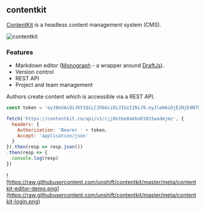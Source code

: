 ## contentkit

[ContentKit](https://contentkit.co) is a headless content management system (CMS). 

![contentkit](https://raw.githubusercontent.com/unshift/contentkit/master/meta/contentkit-editor-demo.png)

### Features

- Markdown editor ([Monograph](https://github.com/unshift/monograph) - a wrapper around [DraftJs](https://draftjs.org/)).
- Version control
- REST API
- Project and team management

Authors create content which is accessible via a REST API. 

```js
const token = 'eyJ0eXAiOiJKV1QiLCJhbGciOiJIUzI1NiJ9.eyJleHAiOjE1NjE4NTk4NTEsImlhdCI6MTUzMDMyMzg1MSwicHJvamVjdElkIjoiY2plM3ZqNWZkMDU2YjAxNTdibDk4MDhxNyIsInVzZXJJZCI6ImNqajBuMHBqbGFlbWIwMTExYmRobDhyb3QiLCJtb2RlbE5hbWUiOiJVc2VyIn0.wwQcILPSlNMFvlmVXuG9-pNs5QqBQKkPBBwp5KtLk60'

fetch('https://contentkit.co/api/v1/cjj0n1be8akko01031wadmjmz', {
  headers: {
    Authorization: 'Bearer ' + token,
    Accept: 'application/json'
  }
}).then(resp => resp.json())
.then(resp => {
  console.log(resp)
})
```

![https://raw.githubusercontent.com/unshift/contentkit/master/meta/contentkit-editor-demo.png](https://raw.githubusercontent.com/unshift/contentkit/master/meta/contentkit-login.png)